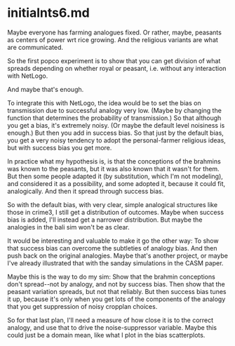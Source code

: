 initialnts6.md
====

Maybe everyone has farming analogues fixed.  Or rather, maybe, peasants
as centers of power wrt rice growing.  And the religious variants are
what are communicated.

So the first popco experiment is to show that you can get division of
what spreads depending on whether royal or peasant, i.e. without any
interaction with NetLogo.

And maybe that's enough.

To integrate this with NetLogo, the idea would be to set the bias on
transmission due to successful analogy very low.  (Maybe by changing
the function that determines the probability of transmission.)  So
that although you get a bias, it's extremely noisy.  (Or maybe the
default level noisiness is enough.)  But then you add in success bias.
So that just by the default bias, you get a very noisy tendency to
adopt the personal-farmer religious ideas, but with success bias you
get more.

In practice what my hypothesis is, is that the conceptions of the
brahmins was known to the peasants, but it was also known that it wasn't
for them.  But then some people adapted it (by substitution, which I'm
not modeling), and considered it as a possibility, and some adopted it,
because it could fit, analogically.  And then it spread through
success bias.

So with the default bias, with very clear, simple analogical structures
like those in crime3, I still get a distribution of outcomes.  Maybe
when success bias is added, I'll instead get a narrower distribution.
But maybe the analogies in the bali sim won't be as clear.

It would be interesting and valuable to make it go the other way: To
show that success bias can overcome the subtleties of analogy bias.  And
then push back on the original analogies.  Maybe that's another project,
or maybe I've already illustrated that with the sanday simulations in
the CASM paper.

Maybe this is the way to do my sim:   Show that the brahmin
conceptions don't spread--not by analogy, and not by success bias.
Then show that the peasant variation spreads, but not that reliably.
But then success bias tunes it up, because it's only when you get lots
of the components of the analogy that you get suppression of noisy
cropplan choices.

So for that last plan, I'll need a measure of how close it is to the
correct analogy, and use that to drive the noise-suppressor variable.
Maybe this could just be a domain mean, like what I plot in the bias
scatterplots.
